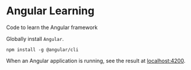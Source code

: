 # Angular Learning
Code to learn the Angular framework

Globally install `Angular`.
```
npm install -g @angular/cli
```

When an Angular application is running, see the result at
[localhost:4200](localhost:4200).
